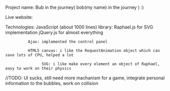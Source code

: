 Project name: Bub in the journey( bob(my name) in the journey ) :)

Live website: 

Technologies: 
              JavaScript (about 1000 lines)
              library: Raphael.js for SVG implementation
                       jQuery.js for almost everything
                       
              Ajax: implemented the control panel
              
              HTML5 canvas: i like the RequestAnimation object which can save lots of CPU, helped a lot
              
                    SVG: i like make every element an object of Raphael, easy to work on their physics
                    
                    
//TODO: UI sucks, 
        still need more machanism for a game, 
        integrate personal information to the bubbles, 
        work on collision
